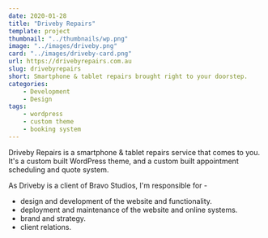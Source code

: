 ```yaml
---
date: 2020-01-28
title: "Driveby Repairs"
template: project
thumbnail: "../thumbnails/wp.png"
image: "../images/driveby.png"
card: "../images/driveby-card.png"
url: https://drivebyrepairs.com.au
slug: drivebyrepairs
short: Smartphone & tablet repairs brought right to your doorstep.
categories:
    - Development
    - Design
tags:
    - wordpress
    - custom theme
    - booking system
---
```


Driveby Repairs is a smartphone & tablet repairs service that comes to you. It's a custom built WordPress theme, and a custom built appointment scheduling and quote system.

As Driveby is a client of Bravo Studios, I'm responsible for -
- design and development of the website and functionality.
- deployment and maintenance of the website and online systems.
- brand and strategy.
- client relations.